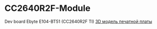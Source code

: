 # CC2640R2F-Module
Dev board Ebyte E104-BT51 (CC2640R2F TI)
[3D модель печатной платы](https://github.com/Nabizachi/CC2640R2F-Module/blob/main/CC2640R2F%20module.png)
